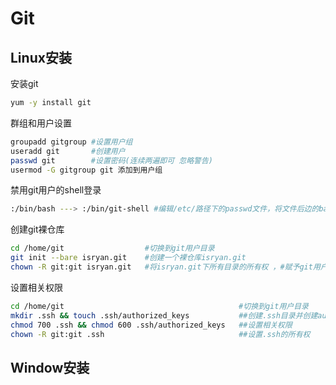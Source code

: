 # Git

## Linux安装

安装git

```bash
yum -y install git
```

群组和用户设置

```bash
groupadd gitgroup #设置用户组
useradd git       #创建用户
passwd git		  #设置密码(连续两遍即可 忽略警告)
usermod -G gitgroup git 添加到用户组
```

禁用git用户的shell登录

```bash
:/bin/bash ---> :/bin/git-shell #编辑/etc/路径下的passwd文件，将文件后边的bash改成git-shell
```

创建git裸仓库

```bash
cd /home/git                  #切换到git用户目录
git init --bare isryan.git    #创建一个裸仓库isryan.git
chown -R git:git isryan.git   #将isryan.git下所有目录的所有权 ，#赋予git用户组下的git用户/用户组(user:group/ group)
```

设置相关权限

```bash
cd /home/git                                       #切换到git用户目录
mkdir .ssh && touch .ssh/authorized_keys           ##创建.ssh目录并创建authorized_keys
chmod 700 .ssh && chmod 600 .ssh/authorized_keys   ##设置相关权限
chown -R git:git .ssh                              ##设置.ssh的所有权
```

## Window安装